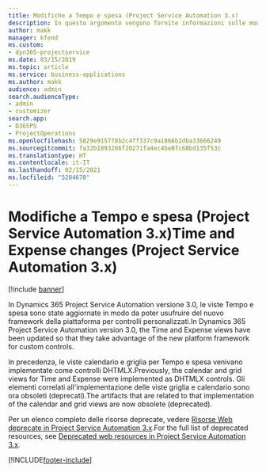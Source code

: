 ```yaml
---
title: Modifiche a Tempo e spesa (Project Service Automation 3.x)
description: In questo argomento vengono fornite informazioni sulle modifiche alla soluzione per Tempo e spesa.
author: makk
manager: kfend
ms.custom:
- dyn365-projectservice
ms.date: 03/15/2019
ms.topic: article
ms.service: business-applications
ms.author: makk
audience: admin
search.audienceType:
- admin
- customizer
search.app:
- D365PS
- ProjectOperations
ms.openlocfilehash: 5829e915778b2c4ff337c9a1866b2dba33666249
ms.sourcegitcommit: fa32b1893286f20271fa4ec4be8fc68bd135f53c
ms.translationtype: HT
ms.contentlocale: it-IT
ms.lasthandoff: 02/15/2021
ms.locfileid: "5284678"
---
```

# <a name="time-and-expense-changes-project-service-automation-3x"></a><span data-ttu-id="280ea-103">Modifiche a Tempo e spesa (Project Service Automation 3.x)</span><span class="sxs-lookup"><span data-stu-id="280ea-103">Time and Expense changes (Project Service Automation 3.x)</span></span>

[!include [banner](../../includes/psa-now-project-operations.md)]

<span data-ttu-id="280ea-104">In Dynamics 365 Project Service Automation versione 3.0, le viste Tempo e spesa sono state aggiornate in modo da poter usufruire del nuovo framework della piattaforma per controlli personalizzati.</span><span class="sxs-lookup"><span data-stu-id="280ea-104">In Dynamics 365 Project Service Automation version 3.0, the Time and Expense views have been updated so that they take advantage of the new platform framework for custom controls.</span></span>

<span data-ttu-id="280ea-105">In precedenza, le viste calendario e griglia per Tempo e spesa venivano implementate come controlli DHTMLX.</span><span class="sxs-lookup"><span data-stu-id="280ea-105">Previously, the calendar and grid views for Time and Expense were implemented as DHTMLX controls.</span></span> <span data-ttu-id="280ea-106">Gli elementi correlati all'implementazione delle viste griglia e calendario sono ora obsoleti (deprecati).</span><span class="sxs-lookup"><span data-stu-id="280ea-106">The artifacts that are related to that implementation of the calendar and grid views are now obsolete (deprecated).</span></span>

<span data-ttu-id="280ea-107">Per un elenco completo delle risorse deprecate, vedere [Risorse Web deprecate in Project Service Automation 3.x](web-resources-deprecated-v3.x.md).</span><span class="sxs-lookup"><span data-stu-id="280ea-107">For the full list of deprecated resources, see [Deprecated web resources in Project Service Automation 3.x](web-resources-deprecated-v3.x.md).</span></span>


[!INCLUDE[footer-include](../../includes/footer-banner.md)]